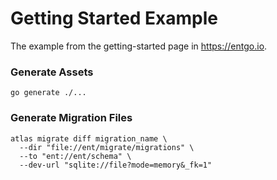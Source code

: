 # Getting Started Example

The example from the getting-started page in https://entgo.io.

### Generate Assets

```console
go generate ./...
```

### Generate Migration Files

```console
atlas migrate diff migration_name \
  --dir "file://ent/migrate/migrations" \
  --to "ent://ent/schema" \
  --dev-url "sqlite://file?mode=memory&_fk=1"
```
